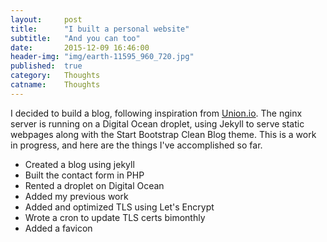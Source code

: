 ```yaml
---
layout:     post
title:      "I built a personal website"
subtitle:   "And you can too"
date:       2015-12-09 16:46:00
header-img: "img/earth-11595_960_720.jpg"
published:  true
category:   Thoughts
catname:    Thoughts
---
```


<p>I decided to build a blog, following inspiration from 
<a href="http://blog.union.io/code/">Union.io</a>. The nginx server is running on a Digital Ocean droplet, using Jekyll to serve static webpages along with the Start Bootstrap Clean Blog theme. This is a work in progress, and here are the things I've accomplished so far.</p>

<ul>
  <li>Created a blog using jekyll</li>
  <li>Built the contact form in PHP</li>
  <li>Rented a droplet on Digital Ocean</li>
  <li>Added my previous work</li>
  <li>Added and optimized TLS using Let's Encrypt</li>
  <li>Wrote a cron to update TLS certs bimonthly</li>
  <li>Added a favicon</li>
</ul>
